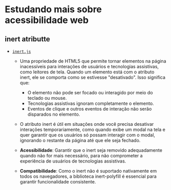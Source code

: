 # Estudando mais sobre acessibilidade web

## inert atributte
- [`inert.js`](https://github.com/WICG/inert)
	- Uma propriedade de HTML5 que permite tornar elementos na página inacessíveis para interações de usuários e tecnologias assistivas, como leitores de tela. Quando um elemento está com o atributo inert, ele se comporta como se estivesse "desativado". Isso significa que:
		- O elemento não pode ser focado ou interagido por meio do teclado ou mouse.
		- Tecnologias assistivas ignoram completamente o elemento.
		- Eventos de clique e outros eventos de interação não serão disparados no elemento.

	- O atributo inert é útil em situações onde você precisa desativar interações temporariamente, como quando exibe um modal na tela e quer garantir que os usuários só possam interagir com o modal, ignorando o restante da página até que ele seja fechado.

	- **Acessibilidade**: Garantir que o inert seja removido adequadamente quando não for mais necessário, para não comprometer a experiência de usuários de tecnologias assistivas.
	- **Compatibilidade**: Como o inert não é suportado nativamente em todos os navegadores, a biblioteca inert-polyfill é essencial para garantir funcionalidade consistente.

